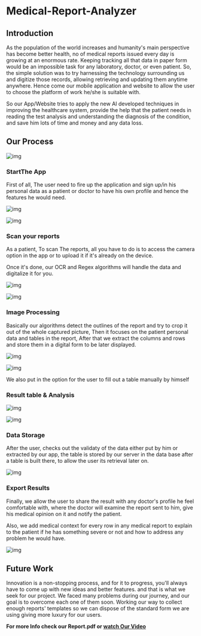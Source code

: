 # Medical-Report-Analyzer

## Introduction

As the population of the world increases and humanity's main perspective has become better health, no of medical reports issued every day is growing at an enormous rate.
Keeping tracking all that data in paper form would be an impossible task for any laboratory, doctor, or even patient. So, the simple solution was to try harnessing the technology surrounding us and digitize those records, allowing retrieving and updating them anytime anywhere. Hence come our mobile application and website to allow the user to choose the platform of work he/she is suitable with.

So our App/Website tries to apply the new AI developed techniques in improving the healthcare system, provide the help that the patient needs in reading the test analysis and understanding the diagnosis of the condition, and save him lots of time and money and any data loss.

## Our Process

![img](Results/113.png)

### StartThe App

First of all, The user need to fire up the application and sign up/in his personal data as a patient or doctor to have his own profile and hence the features he would need.

![img](Results/104.png)

![img](Results/114.png)

### Scan your reports

As a patient, To scan The reports, all you have to do is to access the camera option in the app or to upload it if it's already on the device.

Once it's done, our OCR and Regex algorithms will handle the data and digitalize it for you.

![img](Results/103.png)

![img](Results/101.png)

### Image Processing

Basically our algorithms detect the outlines of the report and try to crop it out of the whole captured picture, Then it focuses on the patient personal data and tables in the report, After that we extract the columns and rows and store them in a digital form to be later displayed.

![img](Results/102.png)

![img](Results/107.png)

We also put in the option for the user to fill out a table manually by himself

### Result table & Analysis

![img](Results/112.png)

![img](Results/106.png)

### Data Storage

After the user, checks out the validaty of the data either put by him or extracted by our app, the table is stored by our server in the data base after a table is built there, to allow the user its retrieval later on.

![img](Results/ER.JPG)

### Export Results

Finally, we allow the user to share the result with any doctor's profile he feel comfortable with, where the doctor will examine the report sent to him, give his medical opinion on it and notify the patient.

Also, we add medical context for every row in any medical report to explain to the patient if he has something severe or not and how to address any problem he would have.

![img](Results/110.png)

## Future Work

Innovation is a non-stopping process, and for it to progress, you'll always have to come up with new ideas and better features. and that is what we seek for our project. We faced many problems during our journey, and our goal is to overcome each one of them soon.
Working our way to collect enough reports' templates so we can dispose of the standard form we are using giving more luxury for our users.

**For more Info check our Report.pdf or [watch Our Video](https://drive.google.com/file/d/1d4gJmIma0M3Om9zCbnpYNkvTnQt4l6ip/view?usp=sharing)**
